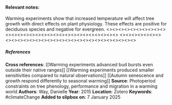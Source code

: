 #### **Relevant notes**:
Warming experiments show that increased temperature will affect tree growth with direct effects on plant physiology. 
These effects are positive for deciduous species and negative for evergreen.
<><><><><><><><><><><><><><><><><><><><><><><><><><><><><>
<><><><><><><><><><><><><><><><><><><><><><><><><><><><><>
##### References
**Cross references**: 
[[Warming experiments advanced bud bursts even outside their native ranges]]
[[Warming experiments produced smaller sensitivities compared to natural observations]]
[[Autumn senescence and growth respond differently to seasonal warming]]
**Source**: Photoperiod constraints on tree phenology, performance and migration in a warming world
**Authors**: Way, Danielle
**Year**: 2015
**Location**: Zotero
**Keywords**: #climateChange 
**Added to slipbox on**: 7 January 2025